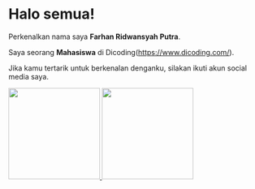 # Halo semua! 

Perkenalkan nama saya **Farhan Ridwansyah Putra**.

Saya seorang **Mahasiswa** di Dicoding(https://www.dicoding.com/).




Jika kamu tertarik untuk berkenalan denganku, silakan ikuti akun social media saya.

<p align="left">
<a href="https://github.com/gilangadhan">
  <img height="180em" src="https://github-readme-stats-eight-theta.vercel.app/api?username=gilangadhan&show_icons=true&theme=algolia&include_all_commits=true&count_private=true"/>
  <img height="180em" src="https://github-readme-stats-eight-theta.vercel.app/api/top-langs/?username=gilangadhan&layout=compact&langs_count=8&theme=algolia"/>
</a>
</p>
